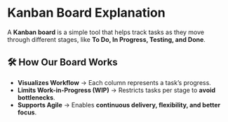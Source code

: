 # Kanban Board Explanation  

A **Kanban board** is a simple tool that helps track tasks as they move through different stages, like **To Do, In Progress, Testing, and Done**.  

## 🛠 How Our Board Works  

- **Visualizes Workflow** → Each column represents a task’s progress.  
- **Limits Work-in-Progress (WIP)** → Restricts tasks per stage to **avoid bottlenecks**.  
- **Supports Agile** → Enables **continuous delivery, flexibility, and better focus**.  

